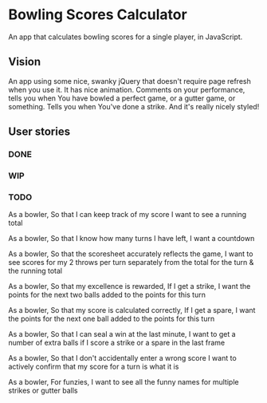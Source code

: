# Bowling Scores Calculator
An app that calculates bowling scores for a single player, in JavaScript.

## Vision
An app using some nice, swanky jQuery that doesn't require page refresh when
you use it. It has nice animation. Comments on your performance, tells you when
You have bowled a perfect game, or a gutter game, or something. Tells you when
You've done a strike. And it's really nicely styled!

## User stories

### DONE

### WIP

### TODO

As a bowler,
So that I can keep track of my score
I want to see a running total

As a bowler,
So that I know how many turns I have left,
I want a countdown

As a bowler,
So that the scoresheet accurately reflects the game,
I want to see scores for my 2 throws per turn separately from the total for the turn & the running total

As a bowler,
So that my excellence is rewarded,
If I get a strike, I want the points for the next two balls added to the points for this turn

As a bowler,
So that my score is calculated correctly,
If I get a spare, I want the points for the next one ball added to the points for this turn

As a bowler,
So that I can seal a win at the last minute,
I want to get a number of extra balls if I score a strike or a spare in the last frame

As a bowler,
So that I don't accidentally enter a wrong score
I want to actively confirm that my score for a turn is what it is

As a bowler,
For funzies,
I want to see all the funny names for multiple strikes or gutter balls
